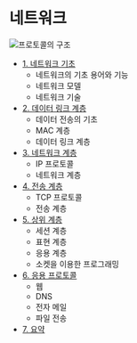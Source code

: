 # 네트워크

![프로토콜의 구조]()

* [1. 네트워크 기초](https://github.com/choiish98/Computer-Science/tree/main/Network/1.%20Network%20Basic)
  - 네트워크의 기초 용어와 기능
  - 네트워크 모델
  - 네트워크 기술
* [2. 데이터 링크 계층](https://github.com/choiish98/Computer-Science/tree/main/Network/2.%20Data%20Link%20Layer)
  - 데이터 전송의 기초
  - MAC 계층
  - 데이터 링크 계층
* [3. 네트워크 계층](https://github.com/choiish98/Computer-Science/tree/main/Network/3.%20Network%20Layer)
  - IP 프로토콜
  - 네트워크 계층
* [4. 전송 계층](https://github.com/choiish98/Computer-Science/tree/main/Network/4.%20Transport%20Layer)
  - TCP 프로토콜
  - 전송 계층
* [5. 상위 계층](https://github.com/choiish98/Computer-Science/tree/main/Network/5.%20Upper%20Layers)
  - 세션 계층
  - 표현 계층
  - 응용 계층
  - 소켓을 이용한 프로그래밍
* [6. 응용 프로토콜](https://github.com/choiish98/Computer-Science/tree/main/Network/6.%20Application%20Protocol)
  - 웹
  - DNS
  - 전자 메일
  - 파일 전송
* [7. 요약](https://github.com/choiish98/Computer-Science/tree/main/Network/7.%20Summary)
